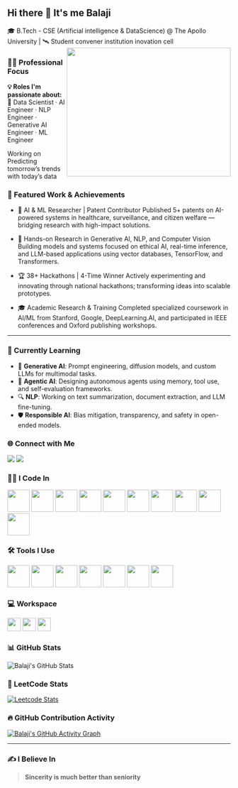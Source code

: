 ## Hi there 👋 It's me Balaji 
 
🎓 B.Tech - CSE (Artificial intelligence & DataScience) @ The Apollo University | 🛰️ Student convener institution inovation cell  
                       <img align="right" width="370" height="290" src="https://i.pinimg.com/originals/47/f0/34/47f0342cec72b800463bf003eac1257e.gif">



### 👨‍🔬 Professional Focus

**💡 Roles I'm passionate about:**  
🚀 Data Scientist · AI Engineer · NLP Engineer · Generative AI Engineer · ML Engineer 

Working on  Predicting tomorrow’s trends with today’s data


### 🔭 Featured Work & Achievements

- 🧠 AI & ML Researcher | Patent Contributor
Published 5+ patents on AI-powered systems in healthcare, surveillance, and citizen welfare — bridging research with high-impact solutions.

- 🧪 Hands-on Research in Generative AI, NLP, and Computer Vision
Building models and systems focused on ethical AI, real-time inference, and LLM-based applications using vector databases, TensorFlow, and Transformers.

- 🏆 38+ Hackathons | 4-Time Winner
Actively experimenting and innovating through national hackathons; transforming ideas into scalable prototypes.

- 🎓 Academic Research & Training
Completed specialized coursework in AI/ML from Stanford, Google, DeepLearning.AI, and participated in IEEE conferences and Oxford publishing workshops.



---

### 🌱 Currently Learning
- 🧠 **Generative AI**: Prompt engineering, diffusion models, and custom LLMs for multimodal tasks.  
- 🤖 **Agentic AI**: Designing autonomous agents using memory, tool use, and self-evaluation frameworks.   
- 🔍 **NLP**: Working on text summarization, document extraction, and LLM fine-tuning.  
- 🛡️ **Responsible AI**: Bias mitigation, transparency, and safety in open-ended models.


### 🌐 Connect with Me

[<img src="https://img.shields.io/badge/LinkedIn-0077B5?style=for-the-badge&logo=linkedin&logoColor=white" />](https://www.linkedin.com/in/balajiscientist/)
[<img src="https://img.shields.io/badge/Gmail-EA4335?style=for-the-badge&logo=gmail&logoColor=white" />](mailto:balajiscientist1@gmail.com)  




### 👨‍💻 I Code In

<img height="50" src="https://img.icons8.com/color/48/000000/python.png"/> <img height="50" src="https://img.icons8.com/color/48/000000/java-coffee-cup-logo.png"/> <img height="50" src="https://img.icons8.com/color/48/000000/javascript.png"/> <img height="50" src="https://img.icons8.com/color/48/000000/html-5.png"/> <img height="50" src="https://img.icons8.com/color/48/000000/css3.png"/> <img height="50" src="https://img.icons8.com/color/48/000000/react-native.png"/> <img height="50" src="https://img.icons8.com/color/48/000000/flutter.png"/> <img height="50" src="https://img.icons8.com/color/48/000000/spring-logo.png"/> <img height="50" src="https://img.icons8.com/color/48/000000/mysql-logo.png"/> <img height="50" src="https://img.icons8.com/color/48/000000/mongodb.png"/>



### 🛠 Tools I Use

<img height="50" src="https://img.icons8.com/color/48/000000/visual-studio-code-2019.png"/> <img height="50" src="https://img.icons8.com/color/48/000000/git.png"/> <img height="50" src="https://img.icons8.com/dusk/64/000000/anaconda.png"/> <img height="50" src="https://img.icons8.com/color/48/null/google-cloud.png"/> <img height="50" src="https://img.icons8.com/color/48/null/postman.png"/> <img height="50" src="https://img.icons8.com/color/48/null/firebase.png"/> <img height="50" src="https://img.icons8.com/color/48/null/power-bi.png"/>



### 💻 Workspace

<img height="30" src="https://img.shields.io/badge/Windows-11-0078D6?style=for-the-badge&logo=windows&logoColor=white"/> <img height="30" src="https://img.shields.io/badge/Intel-Core_i5_12thGen-blue?style=for-the-badge&logo=intel&logoColor=white"/> <img height="30" src="https://img.shields.io/badge/NVIDIA-GeForce_GTX-76B900?style=for-the-badge&logo=nvidia&logoColor=white"/>



### 📊 GitHub Stats

![Balaji's GitHub Stats](https://github-readme-stats.vercel.app/api?username=Balajiscientist&theme=dark&show_icons=true&hide=contribs)



### 🧠 LeetCode Stats

[![Leetcode Stats](https://leetcard.jacoblin.cool/balajiscientist?theme=dark&ext=contest)](https://leetcode.com/balajiscientist)



### 🔥 GitHub Contribution Activity

[![Balaji's GitHub Activity Graph](https://github-readme-activity-graph.vercel.app/graph?username=Balajiscientist&bg_color=000000&color=00ffb3&line=00ffc3&point=ffffff&area=true&hide_border=true)](https://github.com/ashutosh00710/github-readme-activity-graph)

---

### ✍️ I Believe In

> **Sincerity is much better than seniority**


